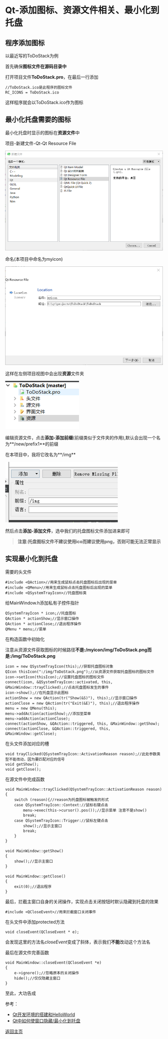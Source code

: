 # Qt-添加图标、资源文件相关、最小化到托盘

## 程序添加图标

以最近写的ToDoStack为例

首先确保**图标文件在源码目录中**

打开项目文件**ToDoStack.pro**，在最后一行添加

	//ToDoStack.ico是此程序的图标文件
	RC_ICONS = ToDoStack.ico

这样程序就会以ToDoStack.ico作为图标

## 最小化托盘需要的图标

最小化托盘时显示的图标在**资源文件**中

项目-新建文件-Qt-Qt Resource File

![2-1](img/2-1.png)

命名(本项目中命名为myicon)

![2-2](img/2-2.png)

这样在左侧项目视图中会出现**资源**文件夹

![2-3](img/2-3.png)

编辑资源文件，点击**添加-添加前缀**(前缀类似于文件夹的作用),默认会出现一个名为**/new/prefix1**的前缀

在本项目中，我将它改名为**/img**

![2-4](img/2-4.png)

然后点击**添加-添加文件**，选中我们的托盘图标文件添加进来即可

> **注意:托盘图标文件不建议使用ico而建议使用png，否则可能无法正常显示**

## 实现最小化到托盘

需要的头文件

	#include <QAction>//用来生成鼠标点击托盘图标后出现的菜单
	#include <QMenu>//用来生成鼠标点击托盘图标后出现的菜单
	#include <QSystemTrayIcon>//托盘图标类

给MainWindow.h添加私有子控件指针

	QSystemTrayIcon * icon;//托盘图标
	QAction * actionShow;//显示窗口操作
	QAction * actionClose;//退出程序操作
	QMenu * menu;//菜单

在构造函数中初始化

注意从资源文件获取图标的时候路径**不是:/myicon/img/ToDoStack.png而是:/img/ToDoStack.png**

	icon = new QSystemTrayIcon(this);//获取托盘图标对象
	QIcon thisIcon(":/img/ToDoStack.png");//从资源文件获取托盘图标的图标文件
	icon->setIcon(thisIcon);//设置托盘图标的图标文件
	connect(icon, &QSystemTrayIcon::activated, this, &MainWindow::trayClicked);//点击托盘图标发生的事件
	icon->show();//在托盘显示此图标
	actionShow = new QAction(tr("Show(&S)"), this);//显示窗口操作
	actionClose = new QAction(tr("Exit(&E)"), this);//退出程序操作
	menu = new QMenu(this);
	menu->addAction(actionShow);//添加至菜单
	menu->addAction(actionClose);
	connect(actionShow, &QAction::triggered, this, &MainWindow::getShow);
	connect(actionClose, &QAction::triggered, this, &MainWindow::getClose);

在头文件添加对应的槽

	void trayClicked(QSystemTrayIcon::ActivationReason reason);//此处参数类型不能改动，因为要匹配对应的信号
	void getShow();
	void getClose();

在源文件中完成函数

	void MainWindow::trayClicked(QSystemTrayIcon::ActivationReason reason)
	{
		switch (reason){//reason为托盘图标被触发的形式
		case QSystemTrayIcon::Context://鼠标右键点击
			menu->exec(this->cursor().pos());//显示菜单 注意不是show()
			break;
		case QSystemTrayIcon::Trigger://鼠标左键点击
			show();//显示主窗口
			break;
		}
	}

	void MainWindow::getShow()
	{
		show();//显示主窗口
	}

	void MainWindow::getClose()
	{
		exit(0);//退出程序
	}

最后，拦截主窗口自身的关闭操作，实现点击关闭按钮时默认隐藏到托盘的效果

	#include <QCloseEvent>//用来拦截窗口关闭事件

在头文件中添加protected方法

	void closeEvent(QCloseEvent * e);

会发现这里的方法名*closeEvent*变成了斜体，表示我们**不能**改动这个方法名

最后在源文件完善函数

	void MainWindow::closeEvent(QCloseEvent *e)
	{
		e->ignore();//忽略原本的关闭操作
		hide();//仅仅隐藏主窗口
	}

至此，大功告成


参考：
- [Qt开发环境的搭建和HelloWorld](http://www.qter.org/portal.php?mod=view&aid=25&page=3)
- [Qt中如何使窗口隐藏/最小化到托盘](http://blog.csdn.net/bzhxuexi/article/details/24787103)

[返回主页](index.md)